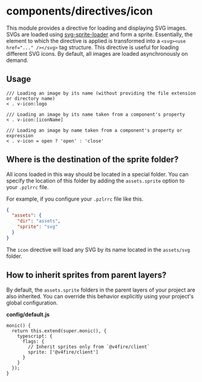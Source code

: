 # components/directives/icon

This module provides a directive for loading and displaying SVG images.
SVGs are loaded using [svg-sprite-loader](https://github.com/JetBrains/svg-sprite-loader) and form a sprite.
Essentially, the element to which the directive is applied is transformed into a `<svg><use href="..." /></svg>`
tag structure.
This directive is useful for loading different SVG icons.
By default, all images are loaded asynchronously on demand.

## Usage

```
/// Loading an image by its name (without providing the file extension or directory name)
< . v-icon:logo

/// Loading an image by its name taken from a component's property
< . v-icon:[iconName]

/// Loading an image by name taken from a component's property or expression
< . v-icon = open ? 'open' : 'close'
```

## Where is the destination of the sprite folder?

All icons loaded in this way should be located in a special folder.
You can specify the location of this folder by adding the `assets.sprite` option to your `.pzlrrc` file.

For example, if you configure your `.pzlrrc` file like this.

```json
{
  "assets": {
    "dir": "assets",
    "sprite": "svg"
  }
}
```

The `icon` directive will load any SVG by its name located in the `assets/svg` folder.

## How to inherit sprites from parent layers?

By default, the `assets.sprite` folders in the parent layers of your project are also inherited.
You can override this behavior explicitly using your project's global configuration.

**config/default.js**

```
monic() {
  return this.extend(super.monic(), {
    typescript: {
      flags: {
        // Inherit sprites only from `@v4fire/client`
        sprite: ['@v4fire/client']
      }
    }
  });
}
```
